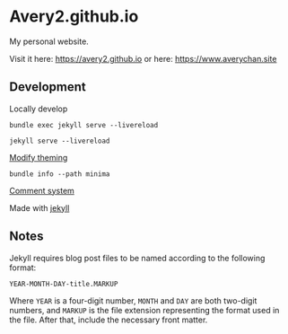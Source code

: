 # Avery2.github.io

My personal website. 

Visit it here: https://avery2.github.io or here: https://www.averychan.site

## Development

Locally develop

`bundle exec jekyll serve --livereload`

`jekyll serve --livereload`

[Modify theming](https://jekyllrb.com/docs/themes/#overriding-theme-defaults)

`bundle info --path minima`

[Comment system](https://utteranc.es/)

Made with [jekyll](https://jekyllrb.com/)

## Notes

Jekyll requires blog post files to be named according to the following format:

`YEAR-MONTH-DAY-title.MARKUP`

Where `YEAR` is a four-digit number, `MONTH` and `DAY` are both two-digit numbers, and `MARKUP` is the file extension representing the format used in the file. After that, include the necessary front matter.

